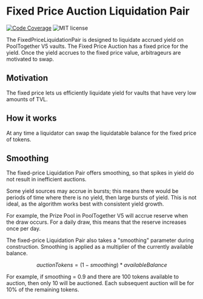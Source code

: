 # Fixed Price Auction Liquidation Pair

[![Code Coverage](https://github.com/generationsoftware/pt-v5-fixed-price-liquidator/actions/workflows/coverage.yml/badge.svg)](https://github.com/generationsoftware/pt-v5-fixed-price-liquidator/actions/workflows/coverage.yml?)
![MIT license](https://img.shields.io/badge/license-MIT-blue)

The FixedPriceLiquidationPair is designed to liquidate accrued yield on PoolTogether V5 vaults.  The Fixed Price Auction has a fixed price for the yield. Once the yield accrues to the fixed price value, arbitrageurs are motivated to swap.

## Motivation

The fixed price lets us efficiently liquidate yield for vaults that have very low amounts of TVL.

## How it works

At any time a liquidator can swap the liquidatable balance for the fixed price of tokens.

## Smoothing

The fixed-price Liquidation Pair offers smoothing, so that spikes in yield do not result in inefficient auctions.

Some yield sources may accrue in bursts; this means there would be periods of time where there is no yield, then large bursts of yield. This is not ideal, as the algorithm works best with consistent yield growth.

For example, the Prize Pool in PoolTogether V5 will accrue reserve when the draw occurs. For a daily draw, this means that the reserve increases once per day.

The fixed-price Liquidation Pair also takes a "smoothing" parameter during construction. Smoothing is applied as a multiplier of the currently available balance.

$$auctionTokens = (1 - smoothing) * availableBalance$$

For example, if smoothing = 0.9 and there are 100 tokens available to auction, then only 10 will be auctioned. Each subsequent auction will be for 10% of the remaining tokens.

